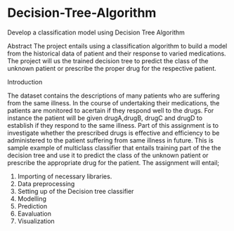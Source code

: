 # Decision-Tree-Algorithm
Develop a classification model using Decision Tree Algorithm

Abstract
The project entails using a classification algorithm to build a model from the historical data of patient and their response to varied medications. The project will us the trained decision tree to predict the class of the unknown patient or prescribe the proper drug for the respective patient. 

Introduction

The dataset contains the descriptions of many patients who are suffering from the same illness. In the course of undertaking their medications, the patients are monitored to acertain if they respond well to the drugs. For instance the patient will be given drugA,drugB, drugC and drugD to establish if they respond to the same illness. Part of this assignment is to investigate whether the prescribed drugs is effective and efficiency to be administered to the patient suffering from same illness in future. This is sample example of multiclass classifier that entails training part of the the decision tree and use it to predict the class of the unknown patient or prescribe the appropriate drug for the patient. The assignment will entail;
1. Importing of necessary libraries. 
2. Data preprocessing
3. Setting up of the Decision tree classifier
4. Modelling
5. Prediction
6. Eavaluation
7. Visualization
